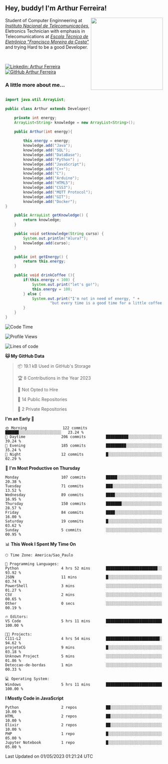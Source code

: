 <h2> Hey, buddy! I'm Arthur Ferreira!</h2>
<img align='right' src="https://media.giphy.com/media/ule4vhcY1xEKQ/giphy.gif" width="230">
<p>Student of Computer Enginneering at  <em><a href="https://inatel.br/home/" target="_blank">Instituto Nacional de Telecomunicações</a></em>, Eletronics Technician with emphasis in Telecomunications at <em><a href="https://www.etefmc.com.br" target="_blank">Escola Técnica de Eletrônica "Francisco Moreira da Costa"</a></em> and trying Hard to be a good Developer.
</p></br>

[![Linkedin: Arthur Ferreira](https://img.shields.io/badge/-Arthur%20Ferreira%20Silva-blue?style=flat-square&logo=Linkedin&logoColor=white&link=https://www.linkedin.com/in/ArthurFerreiraSilva/)]( www.linkedin.com/in/ArthurFerreiraSilva)
[![GitHub Arthur Ferreira](https://img.shields.io/github/followers/arthur-ngdi?label=follow&style=social)](https://github.com/arthur-ngdi)


### A little more about me...  

``` Java

import java.util.ArrayList;

public class Arthur extends Developer{

    private int energy;
    ArrayList<String> knowledge = new ArrayList<String>();

    public Arthur(int energy){
        
        this.energy = energy;
        knowledge.add("Java");
        knowledge.add("SQL");
        knowledge.add("DataBase");
        knowledge.add("Python") ;
        knowledge.add("JavaScript");
        knowledge.add("C++");
        knowledge.add("C");
        knowledge.add("Arduino");
        knowledge.add("HTML5");
        knowledge.add("CSS3");
        knowledge.add("MQTT Protocol");
        knowledge.add("GIT");
        knowledge.add("Docker");
}

    public ArrayList getKnowledge() {
        return knowledge;
    }

    public void setknowledge(String curso) {
        System.out.println("Alura?");
        knowledge.add(curso);
    }

    public int getEnergy() {
        return this.energy;
    }

    public void drinkCoffee (){
        if(this.energy < 100) {
            System.out.print("let's go!");
            this.energy = 100;
        } else {
            System.out.print("I'm not in need of energy, " +
                    "but every time is a good time for a little coffee!");
        }
    }
}

```
<!--START_SECTION:waka-->
![Code Time](http://img.shields.io/badge/Code%20Time-208%20hrs%2040%20mins-blue)

![Profile Views](http://img.shields.io/badge/Profile%20Views-0-blue)

![Lines of code](https://img.shields.io/badge/From%20Hello%20World%20I%27ve%20Written-204.4%20thousand%20lines%20of%20code-blue)

**🐱 My GitHub Data** 

> 📦 19.1 kB Used in GitHub's Storage 
 > 
> 🏆 8 Contributions in the Year 2023
 > 
> 🚫 Not Opted to Hire
 > 
> 📜 14 Public Repositories 
 > 
> 🔑 2 Private Repositories 
 > 
**I'm an Early 🐤** 

```text
🌞 Morning                122 commits         ██████░░░░░░░░░░░░░░░░░░░   23.24 % 
🌆 Daytime                206 commits         ██████████░░░░░░░░░░░░░░░   39.24 % 
🌃 Evening                185 commits         █████████░░░░░░░░░░░░░░░░   35.24 % 
🌙 Night                  12 commits          █░░░░░░░░░░░░░░░░░░░░░░░░   02.29 % 
```
📅 **I'm Most Productive on Thursday** 

```text
Monday                   107 commits         █████░░░░░░░░░░░░░░░░░░░░   20.38 % 
Tuesday                  71 commits          ███░░░░░░░░░░░░░░░░░░░░░░   13.52 % 
Wednesday                89 commits          ████░░░░░░░░░░░░░░░░░░░░░   16.95 % 
Thursday                 150 commits         ███████░░░░░░░░░░░░░░░░░░   28.57 % 
Friday                   84 commits          ████░░░░░░░░░░░░░░░░░░░░░   16.00 % 
Saturday                 19 commits          █░░░░░░░░░░░░░░░░░░░░░░░░   03.62 % 
Sunday                   5 commits           ░░░░░░░░░░░░░░░░░░░░░░░░░   00.95 % 
```


📊 **This Week I Spent My Time On** 

```text
🕑︎ Time Zone: America/Sao_Paulo

💬 Programming Languages: 
Python                   4 hrs 52 mins       ███████████████████████░░   93.92 % 
JSON                     11 mins             █░░░░░░░░░░░░░░░░░░░░░░░░   03.74 % 
PowerShell               3 mins              ░░░░░░░░░░░░░░░░░░░░░░░░░   01.27 % 
CSV                      2 mins              ░░░░░░░░░░░░░░░░░░░░░░░░░   00.65 % 
Other                    0 secs              ░░░░░░░░░░░░░░░░░░░░░░░░░   00.19 % 

🔥 Editors: 
VS Code                  5 hrs 11 mins       █████████████████████████   100.00 % 

🐱‍💻 Projects: 
C111-L2                  4 hrs 54 mins       ████████████████████████░   94.62 % 
projetoCG                9 mins              █░░░░░░░░░░░░░░░░░░░░░░░░   03.18 % 
Unknown Project          5 mins              ░░░░░░░░░░░░░░░░░░░░░░░░░   01.86 % 
Deteccao-de-bordas       1 min               ░░░░░░░░░░░░░░░░░░░░░░░░░   00.33 % 

💻 Operating System: 
Windows                  5 hrs 11 mins       █████████████████████████   100.00 % 
```

**I Mostly Code in JavaScript** 

```text
Python                   2 repos             ██░░░░░░░░░░░░░░░░░░░░░░░   10.00 % 
HTML                     2 repos             ██░░░░░░░░░░░░░░░░░░░░░░░   10.00 % 
Elixir                   2 repos             ██░░░░░░░░░░░░░░░░░░░░░░░   10.00 % 
PHP                      1 repo              █░░░░░░░░░░░░░░░░░░░░░░░░   05.00 % 
Jupyter Notebook         1 repo              █░░░░░░░░░░░░░░░░░░░░░░░░   05.00 % 
```




 Last Updated on 01/05/2023 01:21:24 UTC
<!--END_SECTION:waka-->
